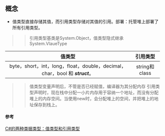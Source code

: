## 概念
* 值类型直接存储其值，而引用类型存储对其值的引用。部署：托管堆上部署了所有引用类型。
>> 引用类型基类是System.Object，值类型隐式继承System.VlaueType
>> 
|值类型|引用类型|
|:---:|:---:|
|byte，short，int，long，float，double，decimal，char，bool 和 **_struct_**。|string和class|

>> 值类型变量声明后，不管是否已经赋值，编译器为其分配内存
>> 引用类型声明时，现在栈中分配一小片内存用于容纳一个地址，而没有分配堆上的内存空间。当使用new时，会分配堆上的空间，并把堆上的地址保存到栈上。


#### 参考
[C#的两种类据类型：值类型和引用类型](https://www.cnblogs.com/bakuhert/articles/5878086.html)
